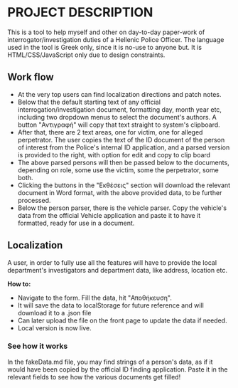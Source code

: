 # PROJECT DESCRIPTION

This is a tool to help myself and other on day-to-day paper-work of interrogator/investigation duties of a Hellenic Police Officer. The language used in the tool is Greek only, since it is no-use to anyone but. It is HTML/CSS/JavaScript only due to design constraints.

## Work flow

- At the very top users can find localization directions and patch notes.
- Below that the default starting text of any official interrogation/investigation document, formatting day, month year etc, including two dropdown menus to select the document's authors. A button "Αντιγραφή" will copy that text straight to system's clipboard.
- After that, there are 2 text areas, one for victim, one for alleged perpetrator. The user copies the text of the ID document of the person of interest from the Police's internal ID application, and a parsed version is provided to the right, with option for edit and copy to clip board
- The above parsed persons will then be passed below to the documents, depending on role, some use the victim, some the perpetrator, some both.
- Clicking the buttons in the "Εκθέσεις" section will download the relevant document in Word format, with the above provided data, to be further processed.
- Below the person parser, there is the vehicle parser. Copy the vehicle's data from the official Vehicle application and paste it to have it formatted, ready for use in a document.

## Localization

A user, in order to fully use all the features will have to provide the local department's investigators and department data, like address, location etc.

**How to:**

- Navigate to the form. Fill the data, hit "Αποθήκευση".
- It will save the data to localStorage for future reference and will download it to a .json file
- Can later upload the file on the front page to update the data if needed.
- Local version is now live.

### See how it works

In the fakeData.md file, you may find strings of a person's data, as if it would have been copied by the official ID finding application. Paste it in the relevant fields to see how the various documents get filled!
